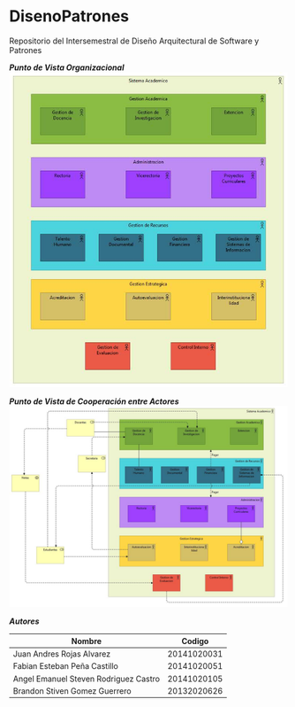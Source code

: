 # DisenoPatrones
Repositorio del Intersemestral de Diseño Arquitectural de Software y Patrones

***Punto de Vista Organizacional***
![Punto De Vista Organizacional](https://raw.githubusercontent.com/JuanARojasA/DisenoPatrones/master/Tarea%202%20-%20Archi%20Sistema%20de%20Gestion%20Academica/Puntos%20De%20Vista/Punto%20de%20Vista%20Organizacional.jpg)

***Punto de Vista de Cooperación entre Actores***
![Punto De Vista de Cooperación entre Actores](https://raw.githubusercontent.com/JuanARojasA/DisenoPatrones/master/Tarea%202%20-%20Archi%20Sistema%20de%20Gestion%20Academica/Puntos%20De%20Vista/Punto%20de%20Vista%20Cooperacional.jpg)

***Autores***

| Nombre | Codigo |
| --- | --- |
| Juan Andres Rojas Alvarez | 20141020031 |
| Fabian Esteban Peña Castillo | 20141020051 |
| Angel Emanuel Steven Rodriguez Castro | 20141020105 |
| Brandon Stiven Gomez Guerrero | 20132020626 |
